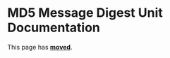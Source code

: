 # MD5 Message Digest Unit Documentation

This page has [**moved**](https://lib-docs.delphidabbler.com/MD5/).